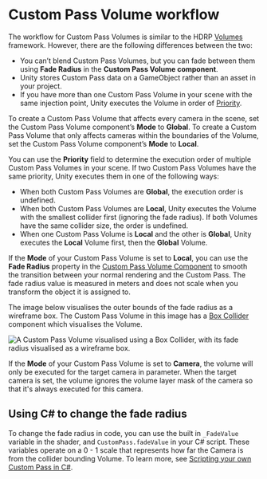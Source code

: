 # Custom Pass Volume workflow

The workflow for Custom Pass Volumes is similar to the HDRP [Volumes](https://docs.unity3d.com/Packages/com.unity.render-pipelines.high-definition@10.0/manual/Volumes.html) framework. However, there are the following differences between the two:

- You can’t blend Custom Pass Volumes, but you can fade between them using **Fade Radius** in the **Custom Pass Volume component**.
- Unity stores Custom Pass data on a GameObject rather than an asset in your project.
- If you have more than one Custom Pass Volume in your scene with the same injection point, Unity executes the Volume in order of [Priority](Custom-Pass-Creating.md#Custom-Pass-Volume).

To create a Custom Pass Volume that affects every camera in the scene, set the Custom Pass Volume component’s **Mode** to **Global**. To create a Custom Pass Volume that only affects cameras within the boundaries of the Volume, set the Custom Pass Volume component’s **Mode** to **Local**.

You can use the **Priority** field to determine the execution order of multiple Custom Pass Volumes in your scene. If two Custom Pass Volumes have the same priority, Unity executes them in one of the following ways:

- When both Custom Pass Volumes are **Global**, the execution order is undefined.
- When both Custom Pass Volumes are **Local**, Unity executes the Volume with the smallest collider first (ignoring the fade radius). If both Volumes have the same collider size, the order is undefined.
- When one Custom Pass Volume is **Local** and the other is **Global**, Unity executes the **Local** Volume first, then the **Global** Volume.

If the **Mode** of your Custom Pass Volume is set to **Local**, you can use the **Fade Radius** property in the [Custom Pass Volume Component](Custom-Pass-Creating.md#Custom-Pass-Volume) to smooth the transition between your normal rendering and the Custom Pass. The fade radius value is measured in meters and does not scale when you transform the object it is assigned to.

The image below visualises the outer bounds of the fade radius as a wireframe box. The Custom Pass Volume in this image has a [Box Collider](https://docs.unity3d.com/Manual/class-BoxCollider.html) component which visualises the Volume.

![A Custom Pass Volume visualised using a Box Collider, with its fade radius visualised as a wireframe box.](images/CustomPassVolumeBox_Collider.png)

If the **Mode** of your Custom Pass Volume is set to **Camera**, the volume will only be executed for the target camera in parameter. When the target camera is set, the volume ignores the volume layer mask of the camera so that it's always executed for this camera.

## Using C# to change the fade radius

To change the fade radius in code, you can use the built in `_FadeValue` variable in the shader, and `CustomPass.fadeValue` in your C# script. These variables operate on a 0 - 1 scale that represents how far the Camera is from the collider bounding Volume. To learn more, see [Scripting your own Custom Pass in C#](Custom-Pass-Scripting.md).
